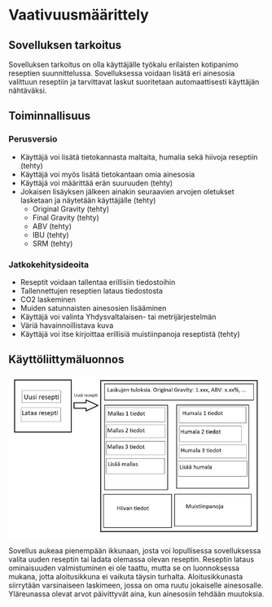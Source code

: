 # Vaativuusmäärittely

## Sovelluksen tarkoitus

Sovelluksen tarkoitus on olla käyttäjälle työkalu erilaisten kotipanimo reseptien suunnittelussa. Sovelluksessa voidaan lisätä eri ainesosia valittuun reseptiin ja tarvittavat laskut suoritetaan automaattisesti käyttäjän nähtäväksi.

## Toiminnallisuus

### Perusversio

- Käyttäjä voi lisätä tietokannasta maltaita, humalia sekä hiivoja reseptiin (tehty)
- Käyttäjä voi myös lisätä tietokantaan omia ainesosia
- Käyttäjä voi määrittää erän suuruuden (tehty)
- Jokaisen lisäyksen jälkeen ainakin seuraavien arvojen oletukset lasketaan ja näytetään käyttäjälle (tehty)
  - Original Gravity (tehty)
  - Final Gravity (tehty)
  - ABV (tehty)
  - IBU (tehty)
  - SRM (tehty)

### Jatkokehitysideoita

- Reseptit voidaan tallentaa erillisiin tiedostoihin
- Tallennettujen reseptien lataus tiedostosta
- CO2 laskeminen
- Muiden satunnaisten ainesosien lisääminen
- Käyttäjä voi valinta Yhdysvaltalaisen- tai metrijärjestelmän
- Väriä havainnoillistava kuva
- Käyttäjä voi itse kirjoittaa erillisiä muistiinpanoja reseptistä (tehty)

## Käyttöliittymäluonnos

![Käyttöliittymäluonnos](./images/kayttoliittyma-hahmotelma.png)

Sovellus aukeaa pienempään ikkunaan, josta voi lopullisessa sovelluksessa valita uuden reseptin tai ladata olemassa olevan reseptin. Reseptin lataus ominaisuuden valmistuminen ei ole taattu, mutta se on luonnoksessa mukana, jotta aloitusikkuna ei vaikuta täysin turhalta. Aloitusikkunasta siirrytään varsinaiseen laskimeen, jossa on oma ruutu jokaiselle ainesosalle. Yläreunassa olevat arvot päivittyvät aina, kun ainesosiin tehdään muutoksia.

